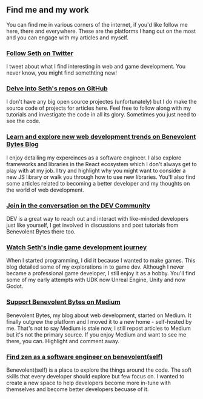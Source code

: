 ## Find me and my work

You can find me in various corners of the internet, if you'd like follow me here, there and everywhere. These are the platforms I hang out on the most and you can engage with my articles and myself.

### [Follow Seth on Twitter](https://twitter.com/Darth_Knoppix)
I tweet about what I find  interesting in web and game development. You never know, you might find somethting new!

### [Delve into Seth's repos on GitHub](https://github.com/Darth-Knoppix)
I don't have any big open source projectes (unfortunately) but I do make the source code of projects for articles here. Feel free to follow along with my tutorials and investigate the code in all its glory. Sometimes you just need to see the code.

### [Learn and explore new web development trends on Benevolent Bytes Blog](https://blog.sethcorker.com)
I enjoy detailing my expereinces as a software engineer. I also explore frameworks and libraries in the React ecosystem which I don't always get to play with at my job. I try and highlight why you might want to consider a new JS library or walk you through how to use new libraries. You'll also find some articles related to becoming a better developer and my thoughts on the world of web development.

### [Join in the conversation on the DEV Community](https://dev.to/darthknoppix)
DEV is a great way to reach out and interact with like-minded developers just like yourself, I get involved in discussions and post tutorials from Benevolent Bytes there too.

### [Watch Seth's indie game development journey](https://game-blog.sethcorker.com/)
When I started programming, I did it because I wanted to make games. This blog detailed some of my explorations in to game dev. Although I never became a professional game developer, I still enjoy it as a hobby. You'll find some of my early attempts with UDK now Unreal Engine, Unity and now Godot.

### [Support Benevolent Bytes on Medium](https://medium.com/front-end-field-guide)
Benevolent Bytes, my blog about web development, started on Medium. It finally outgrew the platform and I moved it to a new home - self-hosted by me. That's not to say Medium is stale now, I still repost articles to Medium but it's not the primary source. If you enjoy Medium and want to see me there, you can. Highlight and comment away.

### [Find zen as a software engineer on benevolent(self)](https://benevolentbytes.substack.com/)
Benevolent(self) is a place to explore the things around the code. The soft skills that every developer should explore but few focus on. I wanted to create a new space to help developers become more in-tune with themselves and become better developers becuase of it. 
